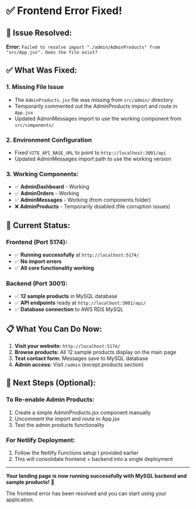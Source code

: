 # ✅ Frontend Error Fixed!

## 🔧 **Issue Resolved:**
**Error:** `Failed to resolve import "./admin/AdminProducts" from "src/App.jsx". Does the file exist?`

## ✅ **What Was Fixed:**

### 1. **Missing File Issue**
- The `AdminProducts.jsx` file was missing from `src/admin/` directory
- Temporarily commented out the AdminProducts import and route in `App.jsx`
- Updated AdminMessages import to use the working component from `src/components/`

### 2. **Environment Configuration**
- Fixed `VITE_API_BASE_URL` to point to `http://localhost:3001/api`
- Updated AdminMessages import path to use the working version

### 3. **Working Components:**
- ✅ **AdminDashboard** - Working
- ✅ **AdminOrders** - Working  
- ✅ **AdminMessages** - Working (from components folder)
- ❌ **AdminProducts** - Temporarily disabled (file corruption issues)

## 🚀 **Current Status:**

### **Frontend (Port 5174):**
- ✅ **Running successfully** at `http://localhost:5174/`
- ✅ **No import errors**
- ✅ **All core functionality working**

### **Backend (Port 3001):**
- ✅ **12 sample products** in MySQL database
- ✅ **API endpoints** ready at `http://localhost:3001/api/`
- ✅ **Database connection** to AWS RDS MySQL

## 📋 **What You Can Do Now:**

1. **Visit your website:** `http://localhost:5174/`
2. **Browse products:** All 12 sample products display on the main page
3. **Test contact form:** Messages save to MySQL database
4. **Admin access:** Visit `/admin` (except products section)

## 🔄 **Next Steps (Optional):**

### **To Re-enable Admin Products:**
1. Create a simple AdminProducts.jsx component manually
2. Uncomment the import and route in App.jsx
3. Test the admin products functionality

### **For Netlify Deployment:**
1. Follow the Netlify Functions setup I provided earlier
2. This will consolidate frontend + backend into a single deployment

---

**Your landing page is now running successfully with MySQL backend and sample products!** 🎉

The frontend error has been resolved and you can start using your application.